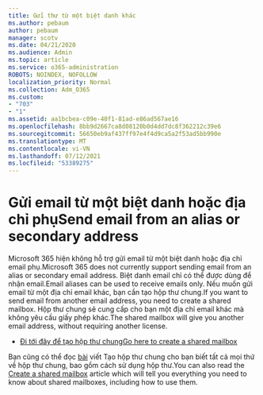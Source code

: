 ```yaml
---
title: Gửi thư từ một biệt danh khác
ms.author: pebaum
author: pebaum
manager: scotv
ms.date: 04/21/2020
ms.audience: Admin
ms.topic: article
ms.service: o365-administration
ROBOTS: NOINDEX, NOFOLLOW
localization_priority: Normal
ms.collection: Adm_O365
ms.custom:
- "703"
- "1"
ms.assetid: aa1bcbea-c09e-40f1-81ad-e86ad567ae16
ms.openlocfilehash: 8bb9d2667ca8d08120b0d4dd7dc8f362212c39e6
ms.sourcegitcommit: 56650eb9af437ff97e4f4d9ca5a2f53ad5bb990e
ms.translationtype: MT
ms.contentlocale: vi-VN
ms.lasthandoff: 07/12/2021
ms.locfileid: "53389275"
---
```

# <a name="send-email-from-an-alias-or-secondary-address"></a><span data-ttu-id="e4add-102">Gửi email từ một biệt danh hoặc địa chỉ phụ</span><span class="sxs-lookup"><span data-stu-id="e4add-102">Send email from an alias or secondary address</span></span>

<span data-ttu-id="e4add-103">Microsoft 365 hiện không hỗ trợ gửi email từ một biệt danh hoặc địa chỉ email phụ.</span><span class="sxs-lookup"><span data-stu-id="e4add-103">Microsoft 365 does not currently support sending email from an alias or secondary email address.</span></span> <span data-ttu-id="e4add-104">Biệt danh email chỉ có thể được dùng để nhận email.</span><span class="sxs-lookup"><span data-stu-id="e4add-104">Email aliases can be used to receive emails only.</span></span> <span data-ttu-id="e4add-105">Nếu muốn gửi email từ một địa chỉ email khác, bạn cần tạo hộp thư chung.</span><span class="sxs-lookup"><span data-stu-id="e4add-105">If you want to send email from another email address, you need to create a shared mailbox.</span></span> <span data-ttu-id="e4add-106">Hộp thư chung sẽ cung cấp cho bạn một địa chỉ email khác mà không yêu cầu giấy phép khác.</span><span class="sxs-lookup"><span data-stu-id="e4add-106">The shared mailbox will give you another email address, without requiring another license.</span></span>
  
- [<span data-ttu-id="e4add-107">Đi tới đây để tạo hộp thư chung</span><span class="sxs-lookup"><span data-stu-id="e4add-107">Go here to create a shared mailbox</span></span>](https://portal.office.com/AdminPortal/Home#/AssistedGuide/addemailoptions)

<span data-ttu-id="e4add-108">Bạn cũng có thể đọc [bài](/microsoft-365/admin/email/create-a-shared-mailbox) viết Tạo hộp thư chung cho bạn biết tất cả mọi thứ về hộp thư chung, bao gồm cách sử dụng hộp thư.</span><span class="sxs-lookup"><span data-stu-id="e4add-108">You can also read the [Create a shared mailbox](/microsoft-365/admin/email/create-a-shared-mailbox) article which will tell you everything you need to know about shared mailboxes, including how to use them.</span></span>
